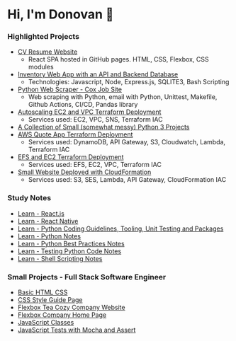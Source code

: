 # Hi, I'm Donovan 👋
<!--
**searles9/searles9** is a ✨ _special_ ✨ repository because its `README.md` (this file) appears on your GitHub profile.
-->

### Highlighted Projects
* [CV Resume Website](https://github.com/searles9/CV)
  * React SPA hosted in GitHub pages. HTML, CSS, Flexbox, CSS modules 
* [Inventory Web App with an API and Backend Database](https://github.com/searles9/Inventory_App)
  * Technologies: Javascript, Node, Express.js, SQLITE3, Bash Scripting
* [Python Web Scraper - Cox Job Site](https://github.com/searles9/Web_Scrape_Cox_Jobs)
  * Web scraping with Python, email with Python,  Unittest, Makefile, Github Actions, CI/CD, Pandas library
* [Autoscaling EC2 and VPC Terraform Deployment](https://github.com/searles9/VPC_and_EC2_Terraform_Deployment)
  * Services used: EC2, VPC, SNS, Terraform IAC
* [A Collection of Small (somewhat messy) Python 3 Projects](https://github.com/searles9/Python_Projects)
* [AWS Quote App Terraform Deployment](https://github.com/searles9/Quote_App)
  * Services used: DynamoDB, API Gateway, S3, Cloudwatch, Lambda, Terraform IAC
* [EFS and EC2 Terraform Deployment](https://github.com/searles9/EFS_on_EC2)
  * Services used: EFS, EC2, VPC, Terraform IAC
* [Small Website Deployed with CloudFormation](https://github.com/searles9/Get_Promotional_Content_AWS_Web_App)
  * Services used: S3, SES, Lambda, API Gateway, CloudFormation IAC

### Study Notes
* [Learn - React.js](https://github.com/searles9/ReactCourseNotes)
* [Learn - React Native](https://github.com/searles9/ReactNativeCourseNotes)
* [Learn - Python Coding Guidelines, Tooling, Unit Testing and Packages](https://github.com/searles9/Learn_Python_Coding_Guidelines)
* [Learn - Python Notes](https://github.com/searles9/Learn_Python_Notes)
* [Learn - Python Best Practices Notes](https://github.com/searles9/Learn_Python_Best_Practices)
* [Learn - Testing Python Code Notes](https://github.com/searles9/Learn_Testing_Python_Code)
* [Learn - Shell Scripting Notes](https://github.com/searles9/Learn_Shell_Scripting_Notes)

### Small Projects - Full Stack Software Engineer
* [Basic HTML CSS](https://github.com/searles9/Basic_HTML_CSS_Project)
* [CSS Style Guide Page](https://github.com/searles9/CSS_Style_Guide)
* [Flexbox Tea Cozy Company Website](https://github.com/searles9/Flexbox_Tea_Shop_Website)
* [Flexbox Company Home Page](https://github.com/searles9/Flexbox_Company_Home_Page)
* [JavaScript Classes](https://github.com/searles9/JavaScript_Classes)
* [JavaScript Tests with Mocha and Assert](https://github.com/searles9/JavaScript_Tests_Mocha)

